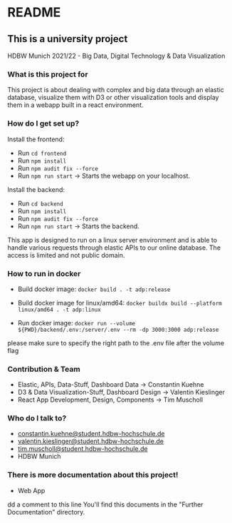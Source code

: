 # README #

## This is a university project ##

HDBW Munich 2021/22 - Big Data, Digital Technology & Data Visualization

### What is this project for ###

This project is about dealing with complex and big data through an elastic database, visualize them with D3 or other visualization tools 
and display them in a webapp built in a react environment. 

### How do I get set up? ###

Install the frontend:

* Run ``cd frontend``
* Run ``npm install``
* Run ``npm audit fix --force``
* Run ``npm run start`` -> Starts the webapp on your localhost. 

Install the backend:

* Run ``cd backend``
* Run ``npm install``
* Run ``npm audit fix --force``
* Run ``npm run start`` -> Starts the backend.

This app is designed to run on a linux server environment and is able to handle various requests through elastic APIs to our online database.
The access is limited and not public domain.

### How to run in docker ###

* Build docker image:
``docker build . -t adp:release``

* Build docker image for linux/amd64:
``docker buildx build --platform linux/amd64 . -t adp:linux``

* Run docker image:
``docker run --volume ${PWD}/backend/.env:/server/.env --rm -dp 3000:3000 adp:release``

please make sure to specify the right path to the .env file after the volume flag

### Contribution & Team ###

* Elastic, APIs, Data-Stuff, Dashboard Data -> Constantin Kuehne
* D3 & Data Visualization-Stuff, Dashboard Design -> Valentin Kieslinger
* React App Development, Design, Components -> Tim Muscholl

### Who do I talk to? ###

* constantin.kuehne@student.hdbw-hochschule.de
* valentin.kieslinger@student.hdbw-hochschule.de
* tim.muscholl@student.hdbw-hochschule.de
* HDBW Munich

### There is more documentation about this project!

* Web App

dd a comment to this line
You'll find this documents in the "Further Documentation" directory.
